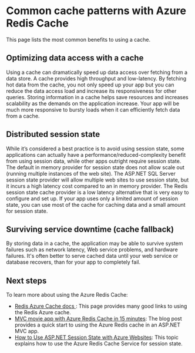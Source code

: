 <properties 
   pageTitle="Common cache patterns with Azure Redis Cache" 
   description="Learn where and why to use Azure Redis Cache" 
   services="redis-cache" 
   documentationCenter="" 
   authors="Rick-Anderson" 
   manager="wpickett" 
   editor=""/>

<tags
   ms.service="cache"
   ms.devlang="all"
   ms.topic="article"
   ms.tgt_pltfrm="cache-redis"
   ms.workload="tbd" 
   ms.date="05/21/2015"
   ms.author="riande"/>

# Common cache patterns with Azure Redis Cache

This page lists the most common benefits to using a cache.

## Optimizing data access with a cache

Using a cache can dramatically speed up data access over fetching from a data store. A cache provides high throughput and low-latency. By fetching hot data from the cache, you not only speed up your app but you can reduce the data access load and increase its responsiveness for other queries. Storing information in a cache helps save resources and increases scalability as the demands on the application increase. Your app will be much more responsive to bursty loads when it can efficiently fetch data from a cache. 

## Distributed session state
While it’s considered a best practice is to avoid using session state, some applications can actually have a performance/reduced-complexity benefit from using session data, while other apps outright require session state.  The default in memory provider for session state does not allow scale out (running multiple instances of the web site). The ASP.NET SQL Server session state provider will allow multiple web sites to use session state, but it incurs a high latency cost compared to an in memory provider. The Redis session state cache provider is a low latency alternative that is very easy to configure and set up. If your app uses only a limited amount of session state, you can use most of the cache for caching data and a small amount for session state.

## Surviving service downtime (cache fallback)
 By storing data in a cache, the application may be able to survive system failures such as network latency, Web service problems, and hardware failures. It's often better to serve cached data until your web service or database recovers, than for your app to completely fail.

## Next steps
To learn more about using the Azure Redis Cache:
 
- [Redis Azure Cache docs ](http://azure.microsoft.com/documentation/services/cache/): This page provides many good links to using the Redis Azure cache.
- [MVC movie app with Azure Redis Cache in 15 minutes](http://azure.microsoft.com/blog/2014/06/05/mvc-movie-app-with-azure-redis-cache-in-15-minutes/): The blog post provides a quick start to using the Azure Redis cache in an ASP.NET MVC app.
- [How to Use ASP.NET Session State with Azure Websites](../app-service-web/web-sites-dotnet-session-state-caching.md): This topic explains how to use the Azure Redis Cache Service for session state.




